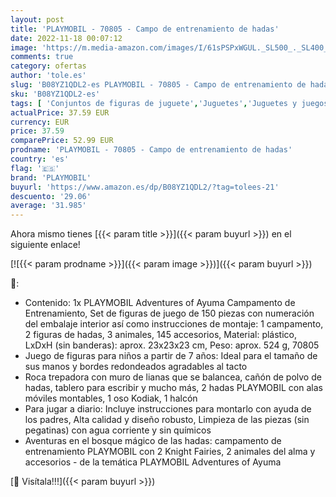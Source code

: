 ```yaml
---
layout: post
title: 'PLAYMOBIL - 70805 - Campo de entrenamiento de hadas'
date: 2022-11-18 00:07:12
image: 'https://m.media-amazon.com/images/I/61sPSPxWGUL._SL500_._SL400_.jpg'
comments: true
category: ofertas
author: 'tole.es'
slug: 'B08YZ1QDL2-es PLAYMOBIL - 70805 - Campo de entrenamiento de hadas'
sku: 'B08YZ1QDL2-es'
tags: [ 'Conjuntos de figuras de juguete','Juguetes','Juguetes y juegos','Muñecos y figuras','playmobil','🇪🇸', ]
actualPrice: 37.59 EUR
currency: EUR
price: 37.59
comparePrice: 52.99 EUR
prodname: 'PLAYMOBIL - 70805 - Campo de entrenamiento de hadas'
country: 'es'
flag: '🇪🇸'
brand: 'PLAYMOBIL'
buyurl: 'https://www.amazon.es/dp/B08YZ1QDL2/?tag=tolees-21'
descuento: '29.06'
average: '31.985'
---
```


Ahora mismo tienes [{{< param title >}}]({{< param buyurl >}}) en el siguiente enlace!

[![{{< param prodname >}}]({{< param image >}})]({{< param buyurl >}})

🔎:

- Contenido: 1x PLAYMOBIL Adventures of Ayuma Campamento de Entrenamiento, Set de figuras de juego de 150 piezas con numeración del embalaje interior así como instrucciones de montaje: 1 campamento, 2 figuras de hadas, 3 animales, 145 accesorios, Material: plástico, LxDxH (sin banderas): aprox. 23x23x23 cm, Peso: aprox. 524 g, 70805
- Juego de figuras para niños a partir de 7 años: Ideal para el tamaño de sus manos y bordes redondeados agradables al tacto
- Roca trepadora con muro de lianas que se balancea, cañón de polvo de hadas, tablero para escribir y mucho más, 2 hadas PLAYMOBIL con alas móviles montables, 1 oso Kodiak, 1 halcón
- Para jugar a diario: Incluye instrucciones para montarlo con ayuda de los padres, Alta calidad y diseño robusto, Limpieza de las piezas (sin pegatinas) con agua corriente y sin químicos
- Aventuras en el bosque mágico de las hadas: campamento de entrenamiento PLAYMOBIL con 2 Knight Fairies, 2 animales del alma y accesorios - de la temática PLAYMOBIL Adventures of Ayuma

[🛒 Visítala!!!]({{< param buyurl >}})
